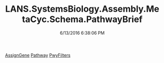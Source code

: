 ﻿---
title: LANS.SystemsBiology.Assembly.MetaCyc.Schema.PathwayBrief
date: 6/13/2016 6:38:06 PM
---

[AssignGene](T-LANS.SystemsBiology.Assembly.MetaCyc.Schema.PathwayBrief.AssignGene.html)
[Pathway](T-LANS.SystemsBiology.Assembly.MetaCyc.Schema.PathwayBrief.Pathway.html)
[PwyFilters](T-LANS.SystemsBiology.Assembly.MetaCyc.Schema.PathwayBrief.PwyFilters.html)
